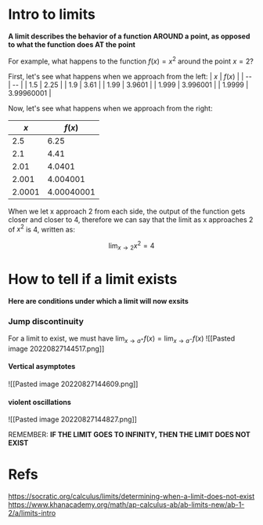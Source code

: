 # Intro to limits


**A limit describes the behavior of a function AROUND a point, as opposed to what the function does AT the point**


For example, what happens to the function $f(x) = x^2$ around the point $x=2$?

First, let's see what happens when we approach from the left:
| $x$ | $f(x)$ |
| --  | -- |
| 1.5  | 2.25 |
| 1.9 | 3.61 |
| 1.99 | 3.9601 |
| 1.999 | 3.996001 |
| 1.9999 | 3.99960001 |

Now, let's see what happens when we approach from the right:

| $x$ | $f(x)$ |
| --  | -- |
| 2.5  | 6.25 |
| 2.1 | 4.41 |
| 2.01 | 4.0401 |
| 2.001 | 4.004001 |
| 2.0001 | 4.00040001 |

When we let x approach 2 from each side, the output of the function gets closer and closer to 4, therefore we can say that the limit as x approaches 2 of $x^2$ is 4, written as:


$$
\lim_{x\to2} x^2 =  4
$$
# How to tell if a limit exists

**Here are conditions under which a limit will now exsits**


### Jump discontinuity

For a limit to exist, we must have $\lim_{x \to a^+} f(x) = \lim_{x \to a^-} f(x)$
![[Pasted image 20220827144517.png]]

#### Vertical asymptotes
![[Pasted image 20220827144609.png]]

#### violent oscillations
![[Pasted image 20220827144827.png]]


REMEMBER: **IF THE LIMIT GOES TO INFINITY, THEN THE LIMIT DOES NOT EXIST**

# Refs
https://socratic.org/calculus/limits/determining-when-a-limit-does-not-exist
https://www.khanacademy.org/math/ap-calculus-ab/ab-limits-new/ab-1-2/a/limits-intro